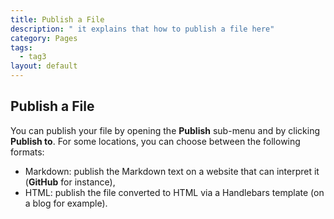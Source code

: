 ```yaml
---
title: Publish a File
description: " it explains that how to publish a file here"
category: Pages
tags:
  - tag3
layout: default
---
```


## Publish a File

You can publish your file by opening the **Publish** sub-menu and by clicking **Publish to**. For some locations, you can choose between the following formats:

- Markdown: publish the Markdown text on a website that can interpret it (**GitHub** for instance),
- HTML: publish the file converted to HTML via a Handlebars template (on a blog for example).
